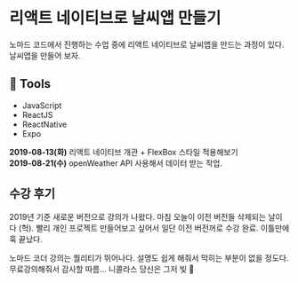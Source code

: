 # 리액트 네이티브로 날씨앱 만들기

노마드 코드에서 진행하는 수업 중에 리액트 네이티브로 날씨앱을 만드는 과정이 있다.
날씨앱을 만들어 보자.

## :hammer: Tools
- JavaScript
- ReactJS
- ReactNative
- Expo

**2019-08-13(화)** 리액트 네이티브 개관 + FlexBox 스타일 적용해보기 <br>
**2019-08-21(수)** openWeather API 사용해서 데이터 받는 작업.

## 수강 후기
2019년 기준 새로운 버전으로 강의가 나왔다. 마침 오늘이 이전 버전들 삭제되는 날이다 (헉). 빨리 개인 프로젝트 만들어보고 싶어서 일단 이전 버전꺼로 수강 완료.
이틀만에 훅 끝났다.

노마드 코더 강의는 퀄리티가 뛰어나다. 설명도 쉽게 해줘서 막히는 부분이 없을 정도다. 무료강의해줘서 감사할 따름... 니콜라스 당신은 그저 빛 :star2: